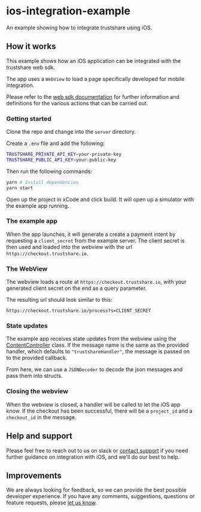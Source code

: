 # ios-integration-example
An example showing how to integrate trustshare using iOS.

## How it works
This example shows how an iOS application can be integrated with the trustshare web sdk.

The app uses a `WebView` to load a page specifically developed for mobile integration. 

Please refer to the [web sdk documentation](https://docs.trustshare.io/guides/sdks/web-sdk) for further information and definitions for the various actions that can be carried out.

### Getting started

Clone the repo and change into the `server` directory.

Create a `.env` file and add the following:

```bash
TRUSTSHARE_PRIVATE_API_KEY=your-private-key
TRUSTSHARE_PUBLIC_API_KEY=your-public-key
```

Then run the following commands:

```bash
yarn # Install dependencies
yarn start
```

Open up the project in xCode and click build. It will open up a simulator with the example app running.

### The example app

When the app launches, it will generate a create a payment intent by requesting a `client_secret` from the example server. The client secret is then used and loaded into the webview with the url `https://checkout.trustshare.io`.

### The WebView
The webview loads a route at `https://checkout.trustshare.io`, with your generated client secret on the end as a query parameter.

The resulting url should look similar to this: 

`https://checkout.trustshare.io/process?s=CLIENT_SECRET`

### State updates
The example app receives state updates from the webview using the [ContentController](/ios-integration-example/TrustshareView.swift#L9) class. 
If the message name is the same as the provided handler, which defaults to `"trustshareHandler"`, the message is passed on to the provided callback.

From here, we can use a `JSONDecoder` to decode the json messages and pass them into structs.

### Closing the webview
When the webview is closed, a handler will be called to let the iOS app know. If the checkout has been successful, there will be a `project_id` and a `checkout_id` in the message.

## Help and support

Please feel free to reach out to us on slack or [contact support](mailto:support@trustshare.co) if you need further guidance on integration with iOS, and we'll do our best to help.

## Improvements
We are always looking for feedback, so we can provide the best possible developer experience.
If you have any comments, suggestions, questions or feature requests, please [let us know](mailto:engineers@trustshare.co).
